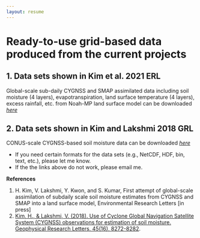 ```yaml
---
layout: resume
---
```

# Ready-to-use grid-based data produced from the current projects

## 1. Data sets shown in Kim et al. 2021 ERL
Global-scale sub-daily CYGNSS and SMAP assimilated data including soil moisture (4 layers), evapotranspiration, land surface temperature (4 layers), excess rainfall, etc. from Noah-MP land surface model can be downloaded _[here]()_

## 2. Data sets shown in Kim and Lakshmi 2018 GRL
CONUS-scale CYGNSS-based soil moisture data can be downloaded _[here]()_

- If you need certain formats for the data sets (e.g., NetCDF, HDF, bin, text, etc.), please let me know.
- If the the links above do not work, please email me.

__References__
1. H. Kim, V. Lakshmi, Y. Kwon, and S. Kumar, First attempt of global-scale assimilation of subdaily scale soil moisture estimates from CYGNSS and SMAP into a land surface model, Environmental Research Letters [in press]
2. [Kim, H., & Lakshmi, V. (2018). Use of Cyclone Global Navigation Satellite System (CYGNSS) observations for estimation of soil moisture. Geophysical Research Letters, 45(16), 8272-8282](https://agupubs.onlinelibrary.wiley.com/doi/full/10.1029/2018GL078923).
